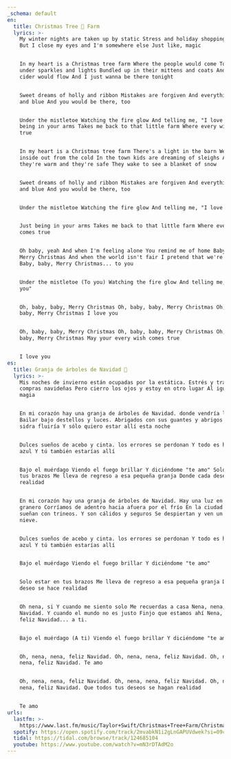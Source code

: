 ```yaml
---
_schema: default
en:
  title: Christmas Tree 🎄 Farm
  lyrics: >-
    My winter nights are taken up by static Stress and holiday shopping traffic
    But I close my eyes and I'm somewhere else Just like, magic


    In my heart is a Christmas tree farm Where the people would come To dance
    under sparkles and lights Bundled up in their mittens and coats And the
    cider would flow And I just wanna be there tonight


    Sweet dreams of holly and ribbon Mistakes are forgiven And everything is icy
    and blue And you would be there, too


    Under the mistletoe Watching the fire glow And telling me, "I love you" Just
    being in your arms Takes me back to that little farm Where every wish comes
    true


    In my heart is a Christmas tree farm There's a light in the barn We'd run
    inside out from the cold In the town kids are dreaming of sleighs And
    they're warm and they're safe They wake to see a blanket of snow


    Sweet dreams of holly and ribbon Mistakes are forgiven And everything is icy
    and blue And you would be there, too


    Under the mistletoe Watching the fire glow And telling me, "I love you"


    Just being in your arms Takes me back to that little farm Where every wish
    comes true


    Oh baby, yeah And when I'm feeling alone You remind me of home Baby, baby,
    Merry Christmas And when the world isn't fair I pretend that we're there
    Baby, baby, Merry Christmas... to you


    Under the mistletoe (To you) Watching the fire glow And telling me, "I love
    you"


    Oh, baby, baby, Merry Christmas Oh, baby, baby, Merry Christmas Oh, baby,
    baby, Merry Christmas I love you


    Oh, baby, baby, Merry Christmas Oh, baby, baby, Merry Christmas Oh, baby,
    baby, Merry Christmas May your every wish comes true


    I love you
es:
  title: Granja de árboles de Navidad 🎄
  lyrics: >-
    Mis noches de invierno están ocupadas por la estática. Estrés y tráfico de
    compras navideñas Pero cierro los ojos y estoy en otro lugar Al igual que la
    magia


    En mi corazón hay una granja de árboles de Navidad. donde vendría la gente
    Bailar bajo destellos y luces. Abrigados con sus guantes y abrigos Y la
    sidra fluiría Y sólo quiero estar allí esta noche


    Dulces sueños de acebo y cinta. los errores se perdonan Y todo es helado y
    azul Y tú también estarías allí


    Bajo el muérdago Viendo el fuego brillar Y diciéndome "te amo" Solo estar en
    tus brazos Me lleva de regreso a esa pequeña granja Donde cada deseo se hace
    realidad


    En mi corazón hay una granja de árboles de Navidad. Hay una luz en el
    granero Corríamos de adentro hacia afuera por el frío En la ciudad los niños
    sueñan con trineos. Y son cálidos y seguros Se despiertan y ven un manto de
    nieve.


    Dulces sueños de acebo y cinta. los errores se perdonan Y todo es helado y
    azul Y tú también estarías allí


    Bajo el muérdago Viendo el fuego brillar Y diciéndome "te amo"


    Solo estar en tus brazos Me lleva de regreso a esa pequeña granja Donde cada
    deseo se hace realidad


    Oh nena, si Y cuando me siento solo Me recuerdas a casa Nena, nena, feliz
    Navidad. Y cuando el mundo no es justo Finjo que estamos ahí Nena, nena,
    feliz Navidad... a ti.


    Bajo el muérdago (A ti) Viendo el fuego brillar Y diciéndome "te amo"


    Oh, nena, nena, feliz Navidad. Oh, nena, nena, feliz Navidad. Oh, nena,
    nena, feliz Navidad. Te amo


    Oh, nena, nena, feliz Navidad. Oh, nena, nena, feliz Navidad. Oh, nena,
    nena, feliz Navidad. Que todos tus deseos se hagan realidad


    Te amo
urls:
  lastfm: >-
    https://www.last.fm/music/Taylor+Swift/Christmas+Tree+Farm/Christmas+Tree+Farm
  spotify: https://open.spotify.com/track/2mvabkN1i2gLnGAPUVdwek?si=09c8e2854de54fa0
  tidal: https://tidal.com/browse/track/124685104
  youtube: https://www.youtube.com/watch?v=mN3rDTAdM2o
---
```

